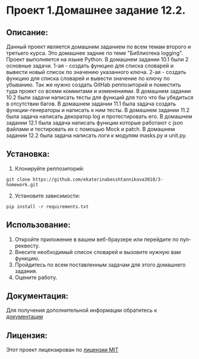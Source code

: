 # Проект 1.Домашнее задание 12.2.
## Описание:
Данный проект является домашним заданием по всем темам второго и третьего курса. Это домашнее задние по теме "Библиотека logging".
Проект выполняется на языке Python.
В домашнем задании 10.1 были 2 основные задачи.
1-ая - создать функцию для списка словарей и вывести новый список по значению указанного ключа.
2-ая - создать функцию для списка словарей и вывести значение по ключу по убыванию.
Так же нужно создать GitHab реппозиторий и поместить туда проект со всеми коммитами и изменениями.
В домашнем задании 10.2 были задачи написать тесты для функций для того что бы убедиться в отсутствии багов.
В домашнем задании 11.1 была задача создать функции-генераторы и написать к ним тесты.
В домашнем задании 11.2 была задача написать декоратор log и протестировать его.
В домашнем задании 12.1 была задача написать функции которые работают с json файлами и тестировать их с помощью Mock и patch.
В домашнем задании 12.2 была задача написать логи к модулям masks.py  и unit.py.
## Установка:
1. Клонируйте реппозиторий:
```
git clone https://github.com/ekaterinabesshtannikova3010/3-homework.git
```
2. Установите зависимости:
```
pip install -r requirements.txt
```
## Использование:
1. Откройте приложение в вашем веб-браузере или перейдите по пул-реквесту.
2. Внесите необходимый список словарей и вызовите нужную вам функцию.
3. Пройдитесь по всем поставленным задачам для этого домашнего задания.
4. Оцените работу.
## Документация:
Для получения дополнительной информации обратитесь к [документации](proekt1/README.md)
## Лицензия:
Этот проект лицензирован по [лицензии MIT](LICENSE)

